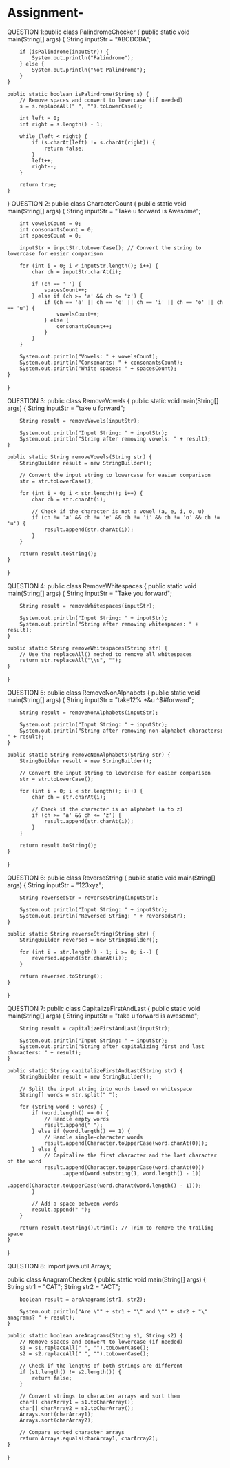 # Assignment-
QUESTION 1:public class PalindromeChecker {
    public static void main(String[] args) {
        String inputStr = "ABCDCBA";
        
        if (isPalindrome(inputStr)) {
            System.out.println("Palindrome");
        } else {
            System.out.println("Not Palindrome");
        }
    }
    
    public static boolean isPalindrome(String s) {
        // Remove spaces and convert to lowercase (if needed)
        s = s.replaceAll(" ", "").toLowerCase();
        
        int left = 0;
        int right = s.length() - 1;
        
        while (left < right) {
            if (s.charAt(left) != s.charAt(right)) {
                return false;
            }
            left++;
            right--;
        }
        
        return true;
    }
}
OUESTION 2: public class CharacterCount {
    public static void main(String[] args) {
        String inputStr = "Take u forward is Awesome";
        
        int vowelsCount = 0;
        int consonantsCount = 0;
        int spacesCount = 0;
        
        inputStr = inputStr.toLowerCase(); // Convert the string to lowercase for easier comparison
        
        for (int i = 0; i < inputStr.length(); i++) {
            char ch = inputStr.charAt(i);
            
            if (ch == ' ') {
                spacesCount++;
            } else if (ch >= 'a' && ch <= 'z') {
                if (ch == 'a' || ch == 'e' || ch == 'i' || ch == 'o' || ch == 'u') {
                    vowelsCount++;
                } else {
                    consonantsCount++;
                }
            }
        }
        
        System.out.println("Vowels: " + vowelsCount);
        System.out.println("Consonants: " + consonantsCount);
        System.out.println("White spaces: " + spacesCount);
    }
}


OUESTION 3: public class RemoveVowels {
    public static void main(String[] args) {
        String inputStr = "take u forward";
        
        String result = removeVowels(inputStr);
        
        System.out.println("Input String: " + inputStr);
        System.out.println("String after removing vowels: " + result);
    }
    
    public static String removeVowels(String str) {
        StringBuilder result = new StringBuilder();
        
        // Convert the input string to lowercase for easier comparison
        str = str.toLowerCase();
        
        for (int i = 0; i < str.length(); i++) {
            char ch = str.charAt(i);
            
            // Check if the character is not a vowel (a, e, i, o, u)
            if (ch != 'a' && ch != 'e' && ch != 'i' && ch != 'o' && ch != 'u') {
                result.append(str.charAt(i));
            }
        }
        
        return result.toString();
    }
}


QUESTION 4: public class RemoveWhitespaces {
    public static void main(String[] args) {
        String inputStr = "Take you forward";
        
        String result = removeWhitespaces(inputStr);
        
        System.out.println("Input String: " + inputStr);
        System.out.println("String after removing whitespaces: " + result);
    }
    
    public static String removeWhitespaces(String str) {
        // Use the replaceAll() method to remove all whitespaces
        return str.replaceAll("\\s", "");
    }
}


QUESTION 5: public class RemoveNonAlphabets {
    public static void main(String[] args) {
        String inputStr = "take12% *&u ^$#forward";
        
        String result = removeNonAlphabets(inputStr);
        
        System.out.println("Input String: " + inputStr);
        System.out.println("String after removing non-alphabet characters: " + result);
    }
    
    public static String removeNonAlphabets(String str) {
        StringBuilder result = new StringBuilder();
        
        // Convert the input string to lowercase for easier comparison
        str = str.toLowerCase();
        
        for (int i = 0; i < str.length(); i++) {
            char ch = str.charAt(i);
            
            // Check if the character is an alphabet (a to z)
            if (ch >= 'a' && ch <= 'z') {
                result.append(str.charAt(i));
            }
        }
        
        return result.toString();
    }
}


QUESTION 6: public class ReverseString {
    public static void main(String[] args) {
        String inputStr = "123xyz";
        
        String reversedStr = reverseString(inputStr);
        
        System.out.println("Input String: " + inputStr);
        System.out.println("Reversed String: " + reversedStr);
    }
    
    public static String reverseString(String str) {
        StringBuilder reversed = new StringBuilder();
        
        for (int i = str.length() - 1; i >= 0; i--) {
            reversed.append(str.charAt(i));
        }
        
        return reversed.toString();
    }
}

QUESTION 7: 
public class CapitalizeFirstAndLast {
    public static void main(String[] args) {
        String inputStr = "take u forward is awesome";
        
        String result = capitalizeFirstAndLast(inputStr);
        
        System.out.println("Input String: " + inputStr);
        System.out.println("String after capitalizing first and last characters: " + result);
    }
    
    public static String capitalizeFirstAndLast(String str) {
        StringBuilder result = new StringBuilder();
        
        // Split the input string into words based on whitespace
        String[] words = str.split(" ");
        
        for (String word : words) {
            if (word.length() == 0) {
                // Handle empty words
                result.append(" ");
            } else if (word.length() == 1) {
                // Handle single-character words
                result.append(Character.toUpperCase(word.charAt(0)));
            } else {
                // Capitalize the first character and the last character of the word
                result.append(Character.toUpperCase(word.charAt(0)))
                      .append(word.substring(1, word.length() - 1))
                      .append(Character.toUpperCase(word.charAt(word.length() - 1)));
            }
            
            // Add a space between words
            result.append(" ");
        }
        
        return result.toString().trim(); // Trim to remove the trailing space
    }
}

QUESTION 8:  import java.util.Arrays;

public class AnagramChecker {
    public static void main(String[] args) {
        String str1 = "CAT";
        String str2 = "ACT";
        
        boolean result = areAnagrams(str1, str2);
        
        System.out.println("Are \"" + str1 + "\" and \"" + str2 + "\" anagrams? " + result);
    }
    
    public static boolean areAnagrams(String s1, String s2) {
        // Remove spaces and convert to lowercase (if needed)
        s1 = s1.replaceAll(" ", "").toLowerCase();
        s2 = s2.replaceAll(" ", "").toLowerCase();
        
        // Check if the lengths of both strings are different
        if (s1.length() != s2.length()) {
            return false;
        }
        
        // Convert strings to character arrays and sort them
        char[] charArray1 = s1.toCharArray();
        char[] charArray2 = s2.toCharArray();
        Arrays.sort(charArray1);
        Arrays.sort(charArray2);
        
        // Compare sorted character arrays
        return Arrays.equals(charArray1, charArray2);
    }
}
